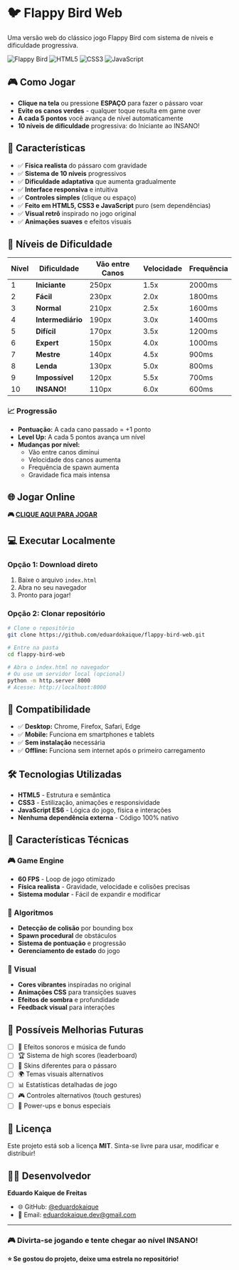 # 🐦 Flappy Bird Web

Uma versão web do clássico jogo Flappy Bird com sistema de níveis e dificuldade progressiva.

![Flappy Bird](https://img.shields.io/badge/Game-Flappy%20Bird-yellow) ![HTML5](https://img.shields.io/badge/HTML5-E34F26?logo=html5&logoColor=white) ![CSS3](https://img.shields.io/badge/CSS3-1572B6?logo=css3&logoColor=white) ![JavaScript](https://img.shields.io/badge/JavaScript-F7DF1E?logo=javascript&logoColor=black)

## 🎮 Como Jogar

- **Clique na tela** ou pressione **ESPAÇO** para fazer o pássaro voar
- **Evite os canos verdes** - qualquer toque resulta em game over
- **A cada 5 pontos** você avança de nível automaticamente
- **10 níveis de dificuldade** progressiva: do Iniciante ao INSANO!

## 🚀 Características

- ✅ **Física realista** do pássaro com gravidade
- ✅ **Sistema de 10 níveis** progressivos
- ✅ **Dificuldade adaptativa** que aumenta gradualmente
- ✅ **Interface responsiva** e intuitiva
- ✅ **Controles simples** (clique ou espaço)
- ✅ **Feito em HTML5, CSS3 e JavaScript** puro (sem dependências)
- ✅ **Visual retrô** inspirado no jogo original
- ✅ **Animações suaves** e efeitos visuais

## 🎯 Níveis de Dificuldade

| Nível | Dificuldade | Vão entre Canos | Velocidade | Frequência |
|-------|-------------|-----------------|------------|------------|
| 1 | **Iniciante** | 250px | 1.5x | 2000ms |
| 2 | **Fácil** | 230px | 2.0x | 1800ms |
| 3 | **Normal** | 210px | 2.5x | 1600ms |
| 4 | **Intermediário** | 190px | 3.0x | 1400ms |
| 5 | **Difícil** | 170px | 3.5x | 1200ms |
| 6 | **Expert** | 150px | 4.0x | 1000ms |
| 7 | **Mestre** | 140px | 4.5x | 900ms |
| 8 | **Lenda** | 130px | 5.0x | 800ms |
| 9 | **Impossível** | 120px | 5.5x | 700ms |
| 10 | **INSANO!** | 110px | 6.0x | 600ms |

### 📈 Progressão
- **Pontuação:** A cada cano passado = +1 ponto
- **Level Up:** A cada 5 pontos avança um nível
- **Mudanças por nível:**
  - Vão entre canos diminui
  - Velocidade dos canos aumenta
  - Frequência de spawn aumenta
  - Gravidade fica mais intensa

## 🌐 Jogar Online

**🎮 [CLIQUE AQUI PARA JOGAR](https://eduardokaique.github.io/flappy-bird-web)**

## 💻 Executar Localmente

### Opção 1: Download direto
1. Baixe o arquivo `index.html`
2. Abra no seu navegador
3. Pronto para jogar!

### Opção 2: Clonar repositório
```bash
# Clone o repositório
git clone https://github.com/eduardokaique/flappy-bird-web.git

# Entre na pasta
cd flappy-bird-web

# Abra o index.html no navegador
# Ou use um servidor local (opcional)
python -m http.server 8000
# Acesse: http://localhost:8000
```

## 📱 Compatibilidade

- ✅ **Desktop:** Chrome, Firefox, Safari, Edge
- ✅ **Mobile:** Funciona em smartphones e tablets
- ✅ **Sem instalação** necessária
- ✅ **Offline:** Funciona sem internet após o primeiro carregamento

## 🛠️ Tecnologias Utilizadas

- **HTML5** - Estrutura e semântica
- **CSS3** - Estilização, animações e responsividade  
- **JavaScript ES6** - Lógica do jogo, física e interações
- **Nenhuma dependência externa** - Código 100% nativo

## 🎨 Características Técnicas

### 🎮 Game Engine
- **60 FPS** - Loop de jogo otimizado
- **Física realista** - Gravidade, velocidade e colisões precisas
- **Sistema modular** - Fácil de expandir e modificar

### 🎯 Algoritmos
- **Detecção de colisão** por bounding box
- **Spawn procedural** de obstáculos
- **Sistema de pontuação** e progressão
- **Gerenciamento de estado** do jogo

### 🎨 Visual
- **Cores vibrantes** inspiradas no original
- **Animações CSS** para transições suaves
- **Efeitos de sombra** e profundidade
- **Feedback visual** para interações

## 🚀 Possíveis Melhorias Futuras

- [ ] 🎵 Efeitos sonoros e música de fundo
- [ ] 🏆 Sistema de high scores (leaderboard)
- [ ] 🎨 Skins diferentes para o pássaro
- [ ] 🌍 Temas visuais alternativos
- [ ] 📊 Estatísticas detalhadas de jogo
- [ ] 🎮 Controles alternativos (touch gestures)
- [ ] 💫 Power-ups e bonus especiais

## 📄 Licença

Este projeto está sob a licença **MIT**. Sinta-se livre para usar, modificar e distribuir!

## 👨‍💻 Desenvolvedor

**Eduardo Kaique de Freitas**
- 🌐 GitHub: [@eduardokaique](https://github.com/eduardokaique)
- 📧 Email: eduardokaique.dev@gmail.com

---

### 🎮 Divirta-se jogando e tente chegar ao nível INSANO! 

**⭐ Se gostou do projeto, deixe uma estrela no repositório!**